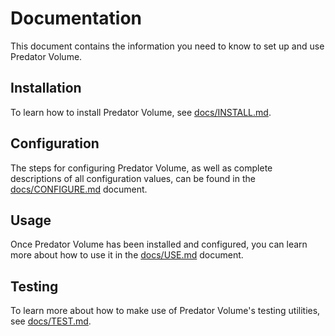 # Documentation

This document contains the information you need to know to set up and use Predator Volume.


## Installation

To learn how to install Predator Volume, see [docs/INSTALL.md](docs/INSTALL.md).


## Configuration

The steps for configuring Predator Volume, as well as complete descriptions of all configuration values, can be found in the [docs/CONFIGURE.md](docs/CONFIGURE.md) document.


## Usage

Once Predator Volume has been installed and configured, you can learn more about how to use it in the [docs/USE.md](docs/USE.md) document.


## Testing

To learn more about how to make use of Predator Volume's testing utilities, see [docs/TEST.md](docs/TEST.md).
